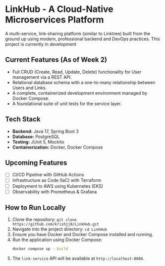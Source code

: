 # LinkHub - A Cloud-Native Microservices Platform

A multi-service, link-sharing platform (similar to Linktree) built from the ground up using modern, professional backend and DevOps practices. This project is currently in development

## Current Features (As of Week 2)
- Full CRUD (Create, Read, Update, Delete) functionality for User management via a REST API.
- Relational database schema with a one-to-many relationship between Users and Links.
- A complete, containerized development environment managed by Docker Compose.
- A foundational suite of unit tests for the service layer.

## Tech Stack
- **Backend:** Java 17, Spring Boot 3
- **Database:** PostgreSQL
- **Testing:** JUnit 5, Mockito
- **Containerization:** Docker, Docker Compose

## Upcoming Features
- [ ] CI/CD Pipeline with GitHub Actions
- [ ] Infrastructure as Code (IaC) with Terraform
- [ ] Deployment to AWS using Kubernetes (EKS)
- [ ] Observability with Prometheus & Grafana

## How to Run Locally

1.  Clone the repository: `git clone https://github.com/krishjj8/LinkHub.git`
2.  Navigate into the project directory: `cd LinkHub`
3.  Ensure you have Docker and Docker Compose installed and running.
4.  Run the application using Docker Compose:
    ```bash
    docker compose up --build
    ```
5.  The `link-service` API will be available at `http://localhost:8080`.
